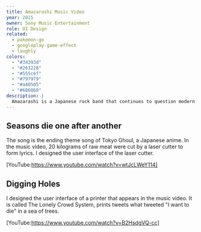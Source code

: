 ```yaml
---
title: Amazarashi Music Video
year: 2015
owner: Sony Music Entertainment
role: UI Design
related:
  - pokemon-go
  - googleplay-game-effect
  - laughly
colors:
  - "#34393d"
  - "#263228"
  - "#555c6f"
  - "#797979"
  - "#a40505"
  - "#686868"
description: |
  Amazarashi is a Japanese rock band that continues to question modern society through its songs. I designed a user interface for their music video during my period at SIX, creative agency in Tokyo, Japan.
---
```


## Seasons die one after another

The song is the ending theme song of Tokyo Ghoul, a Japanese anime. In the music video, 20 kilograms of raw meat were cut by a laser cutter to form lyrics. I designed the user interface of the laser cutter.

<work-media name="seasons_die_one_after_another_1.jpg" />
<work-media name="seasons_die_one_after_another_2.jpg" />
<work-media name="seasons_die_one_after_another_3.jpg" />

[YouTube:https://www.youtube.com/watch?v=wtJcLWeY114]

## Digging Holes

I designed the user interface of a printer that appears in the music video. It is called The Lonely Crowd System, prints tweets what tweeted "I want to die" in a sea of trees.

<work-media name="digging_holes_1.jpg" />
<work-media name="digging_holes_2.jpg" />
<work-media name="digging_holes_3.jpg" />
<work-media name="digging_holes_4.jpg" />

[YouTube:https://www.youtube.com/watch?v=B2HsdgVQ-cc]
